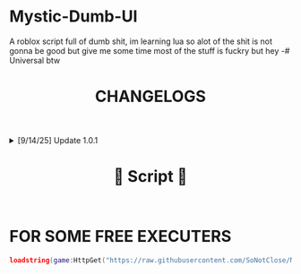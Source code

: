 # Mystic-Dumb-UI
A roblox script full of dumb shit, im learning lua so alot of the shit is not gonna be good but give me some time
most of the stuff is fuckry but hey
-# Universal btw


<h1 align="center">CHANGELOGS<br><br></h1>

<details>
  <summary>[9/14/25] Update 1.0.1</summary>
  <ul>
    <li>testing</li>
  </ul>
</details>


<h1 align="center"> 📑 Script 📑<br>
<br></h1>

# FOR SOME FREE EXECUTERS
```lua
loadstring(game:HttpGet("https://raw.githubusercontent.com/SoNotClose/Mystic-Dumb-UI/main/MysticRobloxUi/Mystic.lua"))()
```

#
